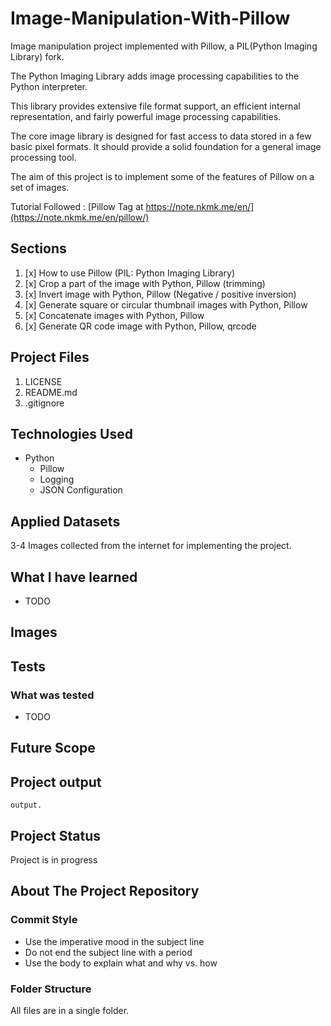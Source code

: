 # Image-Manipulation-With-Pillow

Image manipulation project implemented with Pillow, a PIL(Python Imaging Library) fork.

The Python Imaging Library adds image processing capabilities to the Python interpreter.

This library provides extensive file format support, an efficient internal representation, and fairly powerful image processing capabilities.

The core image library is designed for fast access to data stored in a few basic pixel formats. It should provide a solid foundation for a general image processing tool.

The aim of this project is to implement some of the features of Pillow on a set of images.

Tutorial Followed : [Pillow Tag at https://note.nkmk.me/en/](https://note.nkmk.me/en/pillow/)

## Sections

1. [x] How to use Pillow (PIL: Python Imaging Library)
2. [x] Crop a part of the image with Python, Pillow (trimming)
3. [x] Invert image with Python, Pillow (Negative / positive inversion)
4. [x] Generate square or circular thumbnail images with Python, Pillow
5. [x] Concatenate images with Python, Pillow
6. [x] Generate QR code image with Python, Pillow, qrcode

## Project Files

1. LICENSE
2. README.md
3. .gitignore

## Technologies Used

- Python
  - Pillow
  - Logging
  - JSON Configuration

## Applied Datasets

3-4 Images collected from the internet for implementing the project.

## What I have learned

- TODO

## Images

## Tests

### What was tested

- TODO

## Future Scope

## Project output

    output.

## Project Status

Project is in progress

## About The Project Repository

### Commit Style

- Use the imperative mood in the subject line
- Do not end the subject line with a period
- Use the body to explain what and why vs. how

### Folder Structure

All files are in a single folder.
